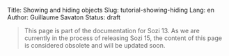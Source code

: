 Title: Showing and hiding objects
Slug: tutorial-showing-hiding
Lang: en
Author: Guillaume Savaton
Status: draft

> This page is part of the documentation for Sozi 13.
> As we are currently in the process of releasing Sozi 15,
> the content of this page is considered obsolete and will
> be updated soon.

<!-- TODO -->
